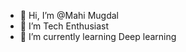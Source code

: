- 👋 Hi, I’m @Mahi Mugdal
- 👀 I’m Tech Enthusiast
- 🌱 I’m currently learning Deep learning


<!---
mudgalma/mudgalma is a ✨ special ✨ repository because its `README.md` (this file) appears on your GitHub profile.
You can click the Preview link to take a look at your changes.
--->
